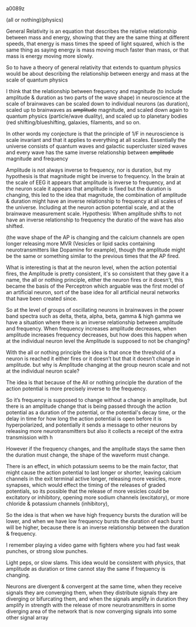 a0089z

(all or nothing)(physics)

General Relativity is an equation that describes the relative relationship between mass and energy, showing that they are the same thing at different speeds, that energy is mass times the speed of light squared, which is the same thing as saying energy is mass moving much faster than mass, or that mass is energy moving more slowly.

So to have a theory of general relativity that extends to quantum physics would be about describing the relationship between energy and mass at the scale of quantum physics

I think that the relationship between frequency and magnitude (to include amplitude & duration as two parts of the wave shape) in neuroscience at the scale of brainwaves can be scaled down to individual neurons (as duration), scaled up to brainwaves as ~~amplitude~~ magnitude, and scaled down again to quantum physics (particle/wave duality), and scaled up to planetary bodies (red shifting/blueshifting, galaxies, filaments, and so on.

In other words my conjecture is that the principle of 1/F in neuroscience is scale invariant and that it applies to everything at all scales. Essentially the universe consists of quantum waves and galactic supercluster sized waves and every wave has the same inverse relationship between ~~amplitude~~ magnitude and frequency

Amplitude is not always inverse to frequency, nor is duration, but my hypothesis is that magnitude might be inverse to frequency. In the brain at the scale of EEG it appears that amplitude is inverse to frequency, and at the neuron scale it appears that amplitude is fixed but the duration is changing, this led to the idea that magnitude, the combination of amplitude & duration might have an inverse relationship to frequency at all scales of the universe. Including at the neuron action potential scale, and at the brainwave measurement scale. Hypothesis: When amplitude shifts to not have an inverse relationship to frequency the duratio of the wave has also shifted.

(the wave shape of the AP is changing and the calcium channels are open longer releasing more MVR (Vesicles or lipid sacks containing neurotransmitters like Dopamine for example), though the amplitude might be the same or something similar to the previous times that the AP fired.

What is interesting is that at the neuron level, when the action potential fires, the Amplitude is pretty consistent, it's so consistent that they gave it a name, the all or nothing principle, either the neuron fires or it doesn't, this became the basis of the Perceptron which arguable was the first model of an artificial neuron, sort of the base idea for all artificial neural networks that have been created since.

So at the level of groups of oscillating neurons in brainwaves in the power band spectra such as delta, theta, alpha, beta, gamma & high gamma we have a situation where there is an inverse relationship between amplitude and frequency. When frequency increases amplitude decreases, when amplitude increases frequency decreases, but how does this happen when at the individual neuron level the Amplitude is supposed to not be changing?

With the all or nothing principle the idea is that once the threshold of a neuron is reached it either fires or it doesn’t but that it doesn’t change in amplitude. but why is Amplitude changing at the group neuron scale and not at the individual neuron scale?

The idea is that because of the All or nothing principle the duration of the action potential is more precisely inverse to the frequency. 

So it’s frequency is supposed to change without a change in amplitude, but there is an amplitude change that is being passed through the action potential as a duration of the potential, or the potential's decay time, or the delay in time for how long the action potential is open before it is hyperpolarized, and potentially it sends a message to other neurons by releasing more neurotransmitters but also it collects a receipt of the extra transmission with h

However if the frequency changes, and the amplitude stays the same then the duration must change, the shape of the waveform must change.

There is an effect, in which potassium seems to be the main factor, that might cause the action potential to last longer or shorter, leaving calcium channels in the exit terminal active longer, releasing more vesicles, more synapses, which would effect the timing of the releases of graded potentials, so its possible that the release of more vesicles could be excitatory or inhibitory, opening more sodium channels (excitatory), or more chloride & potassium channels (inhibitory), 

So the idea is that when we have high frequency bursts the duration will be lower, and when we have low frequency bursts the duration of each burst will be higher, because there is an inverse relationship between the duration & frequency. 

I remember playing a video game with fighters where you had fast weak punches, or strong slow punches. 

Light peps, or slow slams. This idea would be consistent with physics, that amplitude as duration or time cannot stay the same if frequency is changing.

Neurons are divergent & convergent at the same time, when they receive signals they are converging them, when they distribute signals they are diverging or bifurcating them, and when the signals amplify in duration they amplify in strength with the release of more neurotransmitters in some diverging area of the network that is now converging signals into some other signal array
